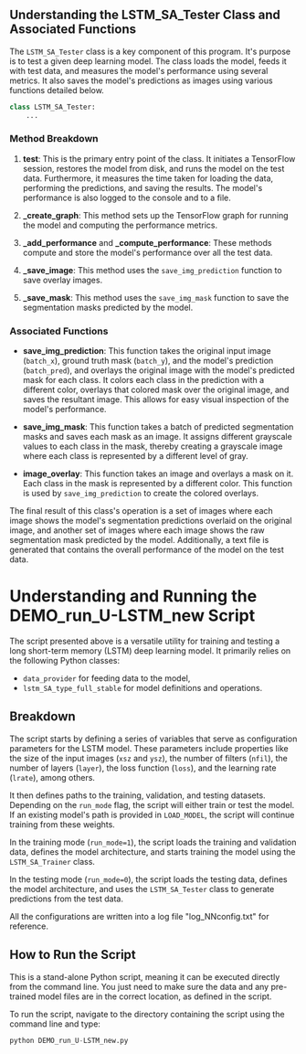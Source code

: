 ## Understanding the LSTM_SA_Tester Class and Associated Functions

The `LSTM_SA_Tester` class is a key component of this program. It's purpose is to test a given deep learning model. The class loads the model, feeds it with test data, and measures the model's performance using several metrics. It also saves the model's predictions as images using various functions detailed below.

```python
class LSTM_SA_Tester:
    ...
```

### Method Breakdown

1. **test**: This is the primary entry point of the class. It initiates a TensorFlow session, restores the model from disk, and runs the model on the test data. Furthermore, it measures the time taken for loading the data, performing the predictions, and saving the results. The model's performance is also logged to the console and to a file.

2. **_create_graph**: This method sets up the TensorFlow graph for running the model and computing the performance metrics.

3. **_add_performance** and **_compute_performance**: These methods compute and store the model's performance over all the test data.

4. **_save_image**: This method uses the `save_img_prediction` function to save overlay images.

5. **_save_mask**: This method uses the `save_img_mask` function to save the segmentation masks predicted by the model.

### Associated Functions

- **save_img_prediction**: This function takes the original input image (`batch_x`), ground truth mask (`batch_y`), and the model's prediction (`batch_pred`), and overlays the original image with the model's predicted mask for each class. It colors each class in the prediction with a different color, overlays that colored mask over the original image, and saves the resultant image. This allows for easy visual inspection of the model's performance.

- **save_img_mask**: This function takes a batch of predicted segmentation masks and saves each mask as an image. It assigns different grayscale values to each class in the mask, thereby creating a grayscale image where each class is represented by a different level of gray.

- **image_overlay**: This function takes an image and overlays a mask on it. Each class in the mask is represented by a different color. This function is used by `save_img_prediction` to create the colored overlays.

The final result of this class's operation is a set of images where each image shows the model's segmentation predictions overlaid on the original image, and another set of images where each image shows the raw segmentation mask predicted by the model. Additionally, a text file is generated that contains the overall performance of the model on the test data.


# Understanding and Running the DEMO_run_U-LSTM_new Script

The script presented above is a versatile utility for training and testing a long short-term memory (LSTM) deep learning model. It primarily relies on the following Python classes:

- `data_provider` for feeding data to the model,
- `lstm_SA_type_full_stable` for model definitions and operations.

## Breakdown

The script starts by defining a series of variables that serve as configuration parameters for the LSTM model. These parameters include properties like the size of the input images (`xsz` and `ysz`), the number of filters (`nfil`), the number of layers (`layer`), the loss function (`loss`), and the learning rate (`lrate`), among others.

It then defines paths to the training, validation, and testing datasets. Depending on the `run_mode` flag, the script will either train or test the model. If an existing model's path is provided in `LOAD_MODEL`, the script will continue training from these weights.

In the training mode (`run_mode=1`), the script loads the training and validation data, defines the model architecture, and starts training the model using the `LSTM_SA_Trainer` class.

In the testing mode (`run_mode=0`), the script loads the testing data, defines the model architecture, and uses the `LSTM_SA_Tester` class to generate predictions from the test data.

All the configurations are written into a log file "log_NNconfig.txt" for reference.

## How to Run the Script

This is a stand-alone Python script, meaning it can be executed directly from the command line. You just need to make sure the data and any pre-trained model files are in the correct location, as defined in the script.

To run the script, navigate to the directory containing the script using the command line and type:

```python
python DEMO_run_U-LSTM_new.py
```